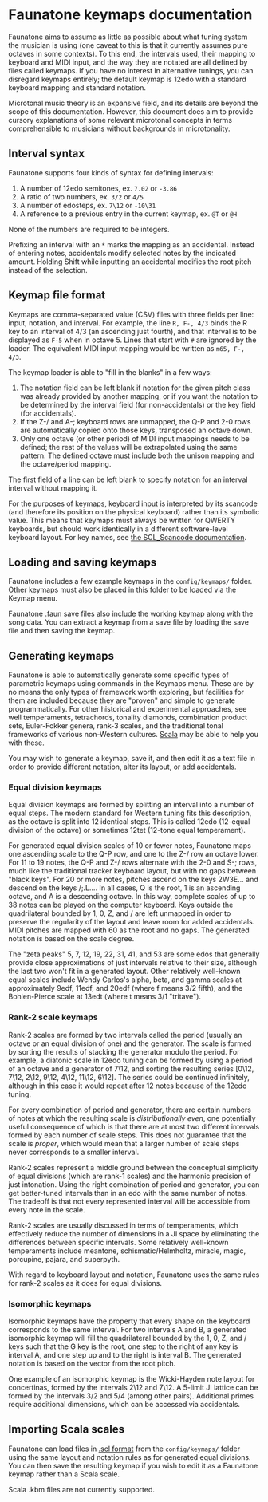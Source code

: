 # Faunatone keymaps documentation

Faunatone aims to assume as little as possible about what tuning system the
musician is using (one caveat to this is that it currently assumes pure
octaves in some contexts). To this end, the intervals used, their mapping to
keyboard and MIDI input, and the way they are notated are all defined by files
called keymaps. If you have no interest in alternative tunings, you can
disregard keymaps entirely; the default keymap is 12edo with a standard
keyboard mapping and standard notation.

Microtonal music theory is an expansive field, and its details are beyond the
scope of this documentation. However, this document does aim to provide cursory
explanations of some relevant microtonal concepts in terms comprehensible to
musicians without backgrounds in microtonality.

## Interval syntax

Faunatone supports four kinds of syntax for defining intervals:

1. A number of 12edo semitones, ex. `7.02` or `-3.86`
2. A ratio of two numbers, ex. `3/2` or `4/5`
3. A number of edosteps, ex. `7\12` or `-10\31`
4. A reference to a previous entry in the current keymap, ex. `@T` or `@H`

None of the numbers are required to be integers.

Prefixing an interval with an `*` marks the mapping as an accidental. Instead
of entering notes, accidentals modify selected notes by the indicated amount.
Holding Shift while inputting an accidental modifies the root pitch instead of
the selection.

## Keymap file format

Keymaps are comma-separated value (CSV) files with three fields per line:
input, notation, and interval. For example, the line `R, F-, 4/3` binds the R
key to an interval of 4/3 (an ascending just fourth), and that interval is to
be displayed as `F-5` when in octave 5. Lines that start with `#` are ignored
by the loader. The equivalent MIDI input mapping would be written as `m65, F-,
4/3`.

The keymap loader is able to "fill in the blanks" in a few ways:

1. The notation field can be left blank if notation for the given pitch class
   was already provided by another mapping, or if you want the notation to be
   determined by the interval field (for non-accidentals) or the key field (for
   accidentals).
2. If the Z-/ and A-; keyboard rows are unmapped, the Q-P and 2-0 rows are
   automatically copied onto those keys, transposed an octave down.
3. Only one octave (or other period) of MIDI input mappings needs to be
   defined; the rest of the values will be extrapolated using the same pattern.
   The defined octave must include both the unison mapping and the
   octave/period mapping.

The first field of a line can be left blank to specify notation for an interval
interval without mapping it.

For the purposes of keymaps, keyboard input is interpreted by its scancode (and
therefore its position on the physical keyboard) rather than its symbolic
value. This means that keymaps must always be written for QWERTY keyboards, but
should work identically in a different software-level keyboard layout. For key
names, see
[the SCL_Scancode documentation](https://wiki.libsdl.org/SDL_Scancode).

## Loading and saving keymaps

Faunatone includes a few example keymaps in the `config/keymaps/` folder. Other
keymaps must also be placed in this folder to be loaded via the Keymap menu.

Faunatone .faun save files also include the working keymap along with the song
data. You can extract a keymap from a save file by loading the save file and
then saving the keymap.

## Generating keymaps

Faunatone is able to automatically generate some specific types of parametric
keymaps using commands in the Keymaps menu. These are by no means the only
types of framework worth exploring, but facilities for them are included
because they are "proven" and simple to generate programmatically. For other
historical and experimental approaches, see well temperaments, tetrachords,
tonality diamonds, combination product sets, Euler-Fokker genera, rank-3
scales, and the traditional tonal frameworks of various non-Western cultures.
[Scala](https://www.huygens-fokker.org/scala/) may be able to help you with
these.

You may wish to generate a keymap, save it, and then edit it as a text file in
order to provide different notation, alter its layout, or add accidentals.

### Equal division keymaps

Equal division keymaps are formed by splitting an interval into a number of
equal steps. The modern standard for Western tuning fits this description, as
the octave is split into 12 identical steps. This is called 12edo (12-equal
division of the octave) or sometimes 12tet (12-tone equal temperament).

For generated equal division scales of 10 or fewer notes, Faunatone maps one
ascending scale to the Q-P row, and one to the Z-/ row an octave lower. For 11
to 19 notes, the Q-P and Z-/ rows alternate with the 2-0 and S-; rows, much
like the traditional tracker keyboard layout, but with no gaps between "black
keys". For 20 or more notes, pitches ascend on the keys 2W3E... and descend on
the keys /;.L.... In all cases, Q is the root, 1 is an ascending octave, and A
is a descending octave. In this way, complete scales of up to 38 notes can be
played on the computer keyboard. Keys outside the quadrilateral bounded by 1,
0, Z, and / are left unmapped in order to preserve the regularity of the layout
and leave room for added accidentals. MIDI pitches are mapped with 60 as the
root and no gaps. The generated notation is based on the scale degree.

The "zeta peaks" 5, 7, 12, 19, 22, 31, 41, and 53 are some edos that generally
provide close approximations of just intervals relative to their size, although
the last two won't fit in a generated layout. Other relatively well-known equal
scales include Wendy Carlos's alpha, beta, and gamma scales at approximately
9edf, 11edf, and 20edf (where f means 3/2 fifth), and the Bohlen-Pierce scale
at 13edt (where t means 3/1 "tritave").

### Rank-2 scale keymaps

Rank-2 scales are formed by two intervals called the period (usually an octave
or an equal division of one) and the generator. The scale is formed by sorting
the results of stacking the generator modulo the period. For example, a
diatonic scale in 12edo tuning can be formed by using a period of an octave and
a generator of 7\12, and sorting the resulting series [0\12, 7\12, 2\12, 9\12,
4\12, 11\12, 6\12]. The series could be continued infinitely, although in this
case it would repeat after 12 notes because of the 12edo tuning.

For every combination of period and generator, there are certain numbers of
notes at which the resulting scale is *distributionally even*, one potentially
useful consequence of which is that there are at most two different intervals
formed by each number of scale steps. This does not guarantee that the scale is
*proper*, which would mean that a larger number of scale steps never
corresponds to a smaller interval.

Rank-2 scales represent a middle ground between the conceptual simplicity of
equal divisions (which are rank-1 scales) and the harmonic precision of just
intonation. Using the right combination of period and generator, you can get
better-tuned intervals than in an edo with the same number of notes. The
tradeoff is that not every represented interval will be accessible from every
note in the scale.

Rank-2 scales are usually discussed in terms of temperaments, which effectively
reduce the number of dimensions in a JI space by eliminating the differences
between specific intervals. Some relatively well-known temperaments include
meantone, schismatic/Helmholtz, miracle, magic, porcupine, pajara, and
superpyth.

With regard to keyboard layout and notation, Faunatone uses the same rules for
rank-2 scales as it does for equal divisions.

### Isomorphic keymaps

Isomorphic keymaps have the property that every shape on the keyboard
corresponds to the same interval. For two intervals A and B, a generated
isomorphic keymap will fill the quadrilateral bounded by the 1, 0, Z, and /
keys such that the G key is the root, one step to the right of any key is
interval A, and one step up and to the right is interval B. The generated
notation is based on the vector from the root pitch.

One example of an isomorphic keymap is the Wicki-Hayden note layout for
concertinas, formed by the intervals 2\12 and 7\12. A 5-limit JI lattice can be
formed by the intervals 3/2 and 5/4 (among other pairs). Additional primes
require additional dimensions, which can be accessed via accidentals.

## Importing Scala scales

Faunatone can load files in
[.scl format](https://www.huygens-fokker.org/scala/scl_format.html) from the
`config/keymaps/` folder using the same layout and notation rules as for
generated equal divisions. You can then save the resulting keymap if you wish
to edit it as a Faunatone keymap rather than a Scala scale.

Scala .kbm files are not currently supported.
